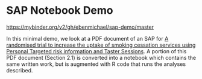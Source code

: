 # SAP Notebook Demo
https://mybinder.org/v2/gh/ebenmichael/sap-demo/master


In this minimal demo, we look at a PDF document of an SAP for [A randomised trial to increase the uptake of smoking cessation services using
Personal Targeted risk information and Taster Sessions](https://www.ucl.ac.uk/start2quit/pdf_files/statistical-analysis-plan). A portion of this PDF document (Section 2.1) is converted into a notebook which contains the same written work, but is augmented with R code that runs the analyses described.
